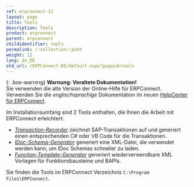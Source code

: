 ```yaml
---
ref: erpconnect-12
layout: page
title: Tools
description: Tools
product: erpconnect
parent: erpconnect
childidentifier: tools
permalink: /:collection/:path
weight: 12
lang: de_DE
old_url: /ERPConnect-DE/default.aspx?pageid=tools
---
```


{: .box-warning}
**Warnung: Veraltete Dokumentation!** <br>
Sie verwenden die alte Version der Online-Hilfe für ERPConnect.<br>
Verwenden Sie die *englischsprachige* Dokumentation im neuen [HelpCenter für ERPConnect](https://helpcenter.theobald-software.com/erpconnect/documentation/introduction/).

Im Installationsumfang sind 2 Tools enthalten, die Ihnen die Arbeit mit ERPConnect erleichtert: 

- [*Transaction-Recorder*](./tools/transactionrecorder) zeichnet SAP-Transaktionen auf und generiert einen entsprechenden C# oder VB Code für die Transaktionen.
- [*IDoc-Schema-Generator*](./tools/idoc-schema-generator) generiert eine XML-Datei, die verwendet werden kann, um IDoc Schemas schneller zu laden.
- [*Function-Template-Generator*](./tools/function-template-generator) generiert wiederverwendbare XML Vorlagen für Funktionsbausteine und BAPIs.

Sie finden die Tools im ERPConnect Verzeichnis `C:\Program Files\ERPConnect`.<br>
